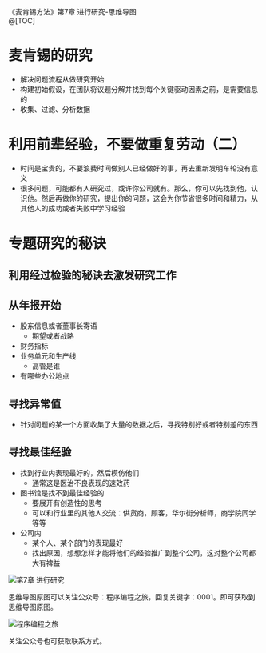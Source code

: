 《麦肯锡方法》第7章 进行研究-思维导图  
@[TOC]
 
# 麦肯锡的研究

- 解决问题流程从做研究开始
- 构建初始假设，在团队将议题分解并找到每个关键驱动因素之前，是需要信息的
- 收集、过滤、分析数据

# 利用前辈经验，不要做重复劳动（二）

- 时间是宝贵的，不要浪费时间做别人已经做好的事，再去重新发明车轮没有意义
- 很多问题，可能都有人研究过，或许你公司就有。那么，你可以先找到他，认识他。然后再做你的研究，提出你的问题，这会为你节省很多时间和精力，从其他人的成功或者失败中学习经验

# 专题研究的秘诀

## 利用经过检验的秘诀去激发研究工作

## 从年报开始

- 股东信息或者董事长寄语
  - 期望或者战略
- 财务指标
- 业务单元和生产线
  - 高管是谁
- 有哪些办公地点

## 寻找异常值
- 针对问题的某一个方面收集了大量的数据之后，寻找特别好或者特别差的东西

## 寻找最佳经验
- 找到行业内表现最好的，然后模仿他们
  - 通常这是医治不良表现的速效药
- 图书馆是找不到最佳经验的
  - 要展开有创造性的思考
  - 可以和行业里的其他人交流：供货商，顾客，华尔街分析师，商学院同学等等
- 公司内
  - 某个人、某个部门的表现最好
  - 找出原因，想想怎样才能将他们的经验推广到整个公司，这对整个公司都大有裨益  

![第7章 进行研究](http://blogimg.chenhaoxiang.cn/uPic/202110/12200318.png)  

思维导图原图可以关注公众号：程序编程之旅，回复关键字：0001。即可获取到思维导图原图。

![程序编程之旅](https://img-blog.csdnimg.cn/20210219101958874.png)

关注公众号也可获取联系方式。  

